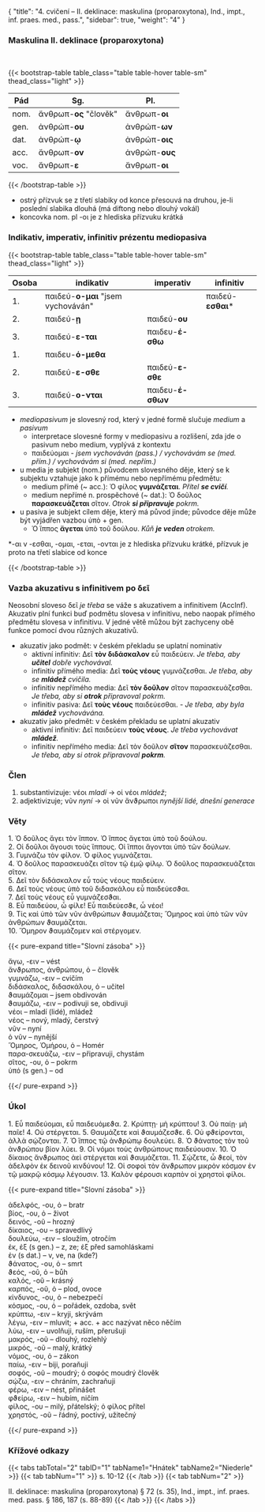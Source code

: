 {
    "title": "4. cvičení – II. deklinace: maskulina (proparoxytona), Ind., impt., inf. praes. med., pass.",
    "sidebar": true,
    "weight": "4"
}

### Maskulina II. deklinace (proparoxytona)

</br>

{{< bootstrap-table table_class="table table-hover table-sm" thead_class="light" >}}

| Pád  | Sg.                    | Pl.            |
| ---- | ---------------------- | -------------- |
| nom. | ἄνθρωπ-__ος__ "člověk" | ἄνθρωπ-__οι__  |
| gen. | ἀνθρώπ-__ου__          | ἀνθρώπ-__ων__  |
| dat. | ἀνθρώπ-__ῳ__           | ἀνθρώπ-__οις__ |
| acc. | ἄνθρωπ-__ον__          | ἀνθρώπ-__ους__ |
| voc. | ἄνθρωπ-__ε__           | ἄνθρωπ-__οι__  |

{{< /bootstrap-table >}}

- ostrý přízvuk se z třetí slabiky od konce přesouvá na druhou, je-li poslední slabika dlouhá (má diftong nebo dlouhý vokál) 
- koncovka nom. pl -οι je z hlediska přízvuku krátká



### Indikativ, imperativ, infinitiv prézentu mediopasiva

{{< bootstrap-table table_class="table table-hover table-sm" thead_class="light" >}}

| Osoba | indikativ                          | imperativ         | infinitiv         |
| ----- | ---------------------------------- | ----------------- | ----------------- |
| 1.    | παιδεύ-**ο-μαι** "jsem vychováván" |                   | παιδεύ-**εσθαι*** |
| 2.    | παιδεύ-**ῃ**                       | παιδεύ-**ου**     |                   |
| 3.    | παιδεύ-**ε-ται**                   | παιδευ-**έ-σθω**  |                   |
| 1.    | παιδευ-**ό-μεθα**                  |                   |                   |
| 2.    | παιδεύ-**ε-σθε**                   | παιδεύ-**ε-σθε**  |                   |
| 3.    | παιδεύ-**ο-νται**                  | παιδευ-**έ-σθων** |                   |

- _mediopasivum_ je slovesný rod, který v jedné formě slučuje _medium_ a _pasivum_ 
  - interpretace slovesné formy v mediopasivu a rozlišení, zda jde o pasivum nebo medium, vyplývá z kontextu
  - παιδεύομαι - _jsem vychováván (pass.) / vychovávám se (med. přím.) / vychovávám si (med. nepřím.)_  
- u media je subjekt (nom.) původcem slovesného děje, který se k subjektu vztahuje jako k přímému nebo nepřímému předmětu: 
  - medium přímé (~ acc.): Ὁ φίλος __γυμνάζεται__. _Přítel __se cvičí__._
  - medium nepřímé n. prospěchové  (~ dat.): Ὁ δοῦλος __παρασκευάζεται__ σῖτον. _Otrok __si připravuje__ pokrm._
- u pasiva je subjekt cílem děje, který má původ jinde; původce děje může být vyjádřen vazbou ὑπὸ + gen.
  - Ὁ ἵππος __ἄγεται__ ὑπὸ τοῦ δούλου. _Kůň __je veden__ otrokem._

*\-αι v -εσθαι, -ομαι, -εται, -ονται je z hlediska přízvuku krátké, přízvuk je proto na třetí slabice od konce

{{< /bootstrap-table >}}

### Vazba akuzativu s infinitivem po δεῖ 

Neosobní sloveso δεῖ _je třeba_ se váže s akuzativem a infinitivem (AccInf). Akuzativ plní funkci buď podmětu slovesa v infinitivu, nebo naopak přímého předmětu slovesa v infinitivu. V jedné větě můžou být zachyceny obě funkce pomocí dvou různých akuzativů.  

- akuzativ jako podmět: v českém překladu se uplatní nominativ
  - aktivní infinitiv: Δεῖ __τὸν διδάσκαλον__ εὖ παιδεύειν. _Je třeba, aby __učitel__ dobře vychovával._
  - infinitiv přímého media: Δεῖ __τοὺς νέους__ γυμνάζεσθαι.  _Je třeba, aby se __mládež__ cvičila._
  - infinitiv nepřímého media: Δεῖ __τὸν δοῦλον__ σῖτον παρασκευάζεσθαι. _Je třeba, aby si __otrok__ připravoval pokrm._
  - infinitiv pasiva: Δεῖ __τοὺς νέους__ παιδεύεσθαι. - _Je třeba, aby byla __mládež__ vychovávána._ 
- akuzativ jako předmět: v českém překladu se uplatní akuzativ 
  - aktivní infinitiv: Δεῖ παιδεύειν __τοὺς νέους__. _Je třeba vychovávat __mládež__._
  - infinitiv nepřímého media: Δεῖ τὸν δοῦλον __σῖτον__ παρασκευάζεσθαι. _Je třeba, aby si otrok připravoval __pokrm__._

### Člen

1. substantivizuje: νέοι _mladí_ → οἱ νέοι _mládež_;
2. adjektivizuje; νῦν _nyní_ → οἱ νῦν ἄνϑρωποι _nynější lidé, dnešní generace_



### Věty

1\. Ὁ δοῦλος ἄγει τὸν ἵππον. Ὁ ἵππος ἄγεται ὑπὸ τοῦ δούλου.   
2\. Οἱ δοῦλοι ἄγουσι τοὺς ἵππους. Οἱ ἵπποι ἄγονται ὑπὸ τῶν δούλων.     
3\. Γυμνάζω τὸν φίλον. Ὁ φίλος γυμνάζεται.   
4\. Ὁ δοῦλος παρασκευάζει σῖτον τῷ ἐμῷ φίλῳ. Ὁ δοῦλος παρασκευάζεται σῖτον.    
5\. Δεῖ τὸν διδάσκαλον εὖ τοὺς νέους παιδεύειν.   
6\. Δεῖ τοὺς νέους ὑπὸ τοῦ διδασκάλου εὖ παιδεύεσϑαι.   
7\. Δεῖ τοὺς νέους εὖ γυμνάζεσϑαι.  
8\. Εὖ παιδεύου, ὦ φίλε! Εὖ παιδεύεσϑε, ὦ νέοι!     
9\. Τίς καὶ ὑπὸ τῶν νῦν ἀνθρώπων ϑαυμάζεται; Ὅμηρος καὶ ὑπὸ τῶν νῦν ἀνθρώπων ϑαυμάζεται.  
10\. Ὅμηρον ϑαυμάζομεν καὶ στέργομεν.

{{< pure-expand title="Slovní zásoba" >}}     

ἄγω, -ειν – vést  
ἄνϑρωπος, ἀνθρώπου, ὁ – člověk  
γυμνάζω, -ειν – cvičím   
διδάσκαλος, διδασκάλου, ὁ – učitel   
ϑαυμάζομαι – jsem obdivován  
ϑαυμάζω, -ειν – podivuji se, obdivuji  
νέοι – mladí (lidé), mládež     
νέος – nový, mladý, čerstvý  
νῦν – nyní   
ὁ νῦν – nynější   
Ὅμηρος, Ὁμήρου, ὁ – Homér  
παρα-σκευάζω, -ειν – připravuji, chystám   
σῖτος, -ου, ὁ – pokrm   
ὑπό (s gen.) – od  

{{</ pure-expand >}}



### Úkol

1\. Εὖ παιδεύομαι, εὖ παιδευόμεϑα. 2. Κρύπτῃ· μὴ κρύπτου! 3. Οὐ παίῃ· μὴ παῖε! 4. Οὐ στέργεται. 5. Θαυμάζετε καὶ ϑαυμάζεσϑε. 6. Οὐ φϑείρονται, ἀλλὰ σῴζονται. 7. Ὁ ἵππος τῷ ἀνϑρώπῳ δουλεύει. 8. Ὁ ϑάνατος τὸν τοῦ ἀνϑρώπου βίον λύει. 9. Οἱ νόμοι τοὺς ἀνθρώπους παιδεύουσιν. 10. Ὁ δίκαιος ἄνϑρωπος ἀεὶ στέργεται καὶ ϑαυμάζεται. 11. Σῴζετε, ὦ ϑεοί, τὸν ἀδελφὸν ἐκ δεινοῦ κινδύνου! 12. Οἱ σοφοὶ τὸν ἄνϑρωπον μικρὸν κόσμον ἐν τῷ μακρῷ κόσμῳ λέγουσιν. 13. Καλὸν φέρουσι καρπὸν οἱ χρηστοὶ φίλοι. 

{{< pure-expand title="Slovní zásoba" >}}  

ἀδελφός, -ου, ὁ – bratr  
βίος, -ου, ὁ – život    
δεινός, -οῦ – hrozný  
δίκαιος, -ου – spravedlivý  
δουλεύω, -ειν – sloužím, otročím  
ἐκ, ἐξ (s gen.) – z, ze; ἐξ před samohláskami  
ἐν (s dat.) – v, ve, na (kde?)  
ϑάνατος, -ου, ὁ – smrt  
ϑεός, -οῦ, ὁ – bůh  
καλός, -οῦ – krásný  
καρπός, -οῦ, ὁ – plod, ovoce  
κίνδυνος, -ου, ὁ – nebezpečí  
κόσμος, -ου, ὁ – pořádek, ozdoba, svět    
κρύπτω, -ειν – kryji, skrývám   
λέγω, -ειν – mluvit; + acc. + acc nazývat něco něčím  
λύω, -ειν – uvolňuji, ruším, přerušuji  
μακρός, -οῦ – dlouhý, rozlehlý  
μικρός, -οῦ – malý, krátký  
νόμος, -ου, ὁ – zákon    
παίω, -ειν – biji, poraňuji  
σοφός, -οῦ – moudrý; ὁ σοφός moudrý člověk  
σῴζω, -ειν – chráním, zachraňuji  
φέρω, -ειν – nést, přinášet  
φϑείρω, -ειν – hubím, ničím  
φίλος, -ου – milý, přátelský; ὁ φίλος přítel    
χρηστός, -οῦ – řádný, poctivý, užitečný 

{{</ pure-expand >}}

### Křížové odkazy

{{< tabs tabTotal="2" tabID="1" tabName1="Hnátek" tabName2="Niederle" >}}
{{< tab tabNum="1" >}}
s. 10-12
{{< /tab >}}
{{< tab tabNum="2" >}}

II. deklinace: maskulina (proparoxytona) § 72 (s. 35), Ind., impt., inf. praes. med. pass. § 186, 187 (s. 88-89)
{{< /tab >}}
{{< /tabs >}}

